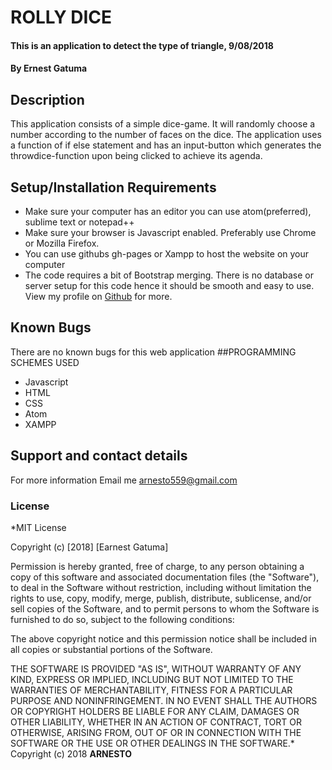 # ROLLY DICE
#### This is an application to detect the type of triangle, 9/08/2018
#### By **Ernest Gatuma**
## Description
This application consists of a simple dice-game. It will randomly choose a number according to the number of faces on the dice. The application uses a function of if else statement and has an input-button which generates the throwdice-function upon being clicked to achieve its agenda.    
## Setup/Installation Requirements
* Make sure your computer has an editor you can use atom(preferred), sublime text or notepad++
* Make sure your browser is Javascript enabled. Preferably use Chrome or Mozilla Firefox.
* You can use githubs gh-pages or Xampp to host the website on your computer
* The code requires a bit of Bootstrap merging.
There is no database or server setup for this code hence it should be smooth and easy to use. View my profile on [Github](https://github.com/GatumaEarnest) for more.
## Known Bugs
There are no known bugs for this web application
##PROGRAMMING SCHEMES USED
* Javascript
* HTML
* CSS
* Atom
* XAMPP
## Support and contact details
For more information Email me arnesto559@gmail.com
### License
*MIT License

Copyright (c) [2018] [Earnest Gatuma]

Permission is hereby granted, free of charge, to any person obtaining a copy
of this software and associated documentation files (the "Software"), to deal
in the Software without restriction, including without limitation the rights
to use, copy, modify, merge, publish, distribute, sublicense, and/or sell
copies of the Software, and to permit persons to whom the Software is
furnished to do so, subject to the following conditions:

The above copyright notice and this permission notice shall be included in all
copies or substantial portions of the Software.

THE SOFTWARE IS PROVIDED "AS IS", WITHOUT WARRANTY OF ANY KIND, EXPRESS OR
IMPLIED, INCLUDING BUT NOT LIMITED TO THE WARRANTIES OF MERCHANTABILITY,
FITNESS FOR A PARTICULAR PURPOSE AND NONINFRINGEMENT. IN NO EVENT SHALL THE
AUTHORS OR COPYRIGHT HOLDERS BE LIABLE FOR ANY CLAIM, DAMAGES OR OTHER
LIABILITY, WHETHER IN AN ACTION OF CONTRACT, TORT OR OTHERWISE, ARISING FROM,
OUT OF OR IN CONNECTION WITH THE SOFTWARE OR THE USE OR OTHER DEALINGS IN THE
SOFTWARE.*
Copyright (c) 2018 **ARNESTO**
